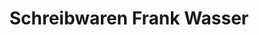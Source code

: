 ---
title: "Schreibwaren Frank Wasser"
url: /diedorf/schreibwaren-frank-wasser/
shop: Schreibwaren
---